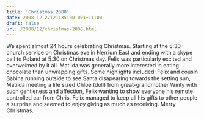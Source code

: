 ```yaml
---
title: 'Christmas 2008'
date: 2008-12-27T21:35:00.001+11:00
draft: false
url: /2008/12/christmas-2008.html
---
```


We spent almost 24 hours celebrating Christmas. Starting at the 5:30 church service on Christmas eve in Nerrium East and ending with a skype call to Poland at 5:30 on Christmas day. Felix was particularly excited and overwelmed by it all. Matilda was generally more interested in eating chocolate than unwrapping gifts. Some highlights included: Felix and cousin Sabina running outside to see Santa disapearing towards the setting sun, Matilda meeting a life sized Chloe (doll) from great-grandmother Winty with such gentleness and affection, Felix wanting to show everyone his remote controlled car from Chris. Felix managed to keep all his gifts to other people a surprise and seemed to enjoy giving as much as receiving. Merry Christmas.